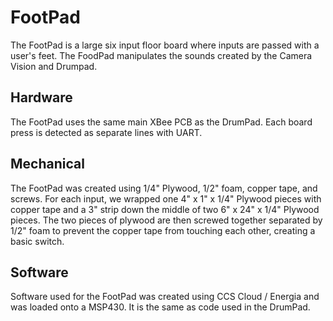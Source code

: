 # FootPad  
The FootPad is a large six input floor board where inputs are passed with a user's feet. The FoodPad manipulates the sounds created by the Camera Vision and Drumpad.

## Hardware
The FootPad uses the same main XBee PCB as the DrumPad. Each board press is detected as separate lines with UART.  

## Mechanical  
The FootPad was created using 1/4" Plywood, 1/2" foam, copper tape, and screws. For each input, we wrapped one 4" x 1" x 1/4" Plywood pieces with copper tape and a 3" strip down the middle of two 6" x 24" x 1/4" Plywood pieces. The two pieces of plywood are then screwed together separated by 1/2" foam to prevent the copper tape from touching each other, creating a basic switch.

## Software  
Software used for the FootPad was created using CCS Cloud / Energia and was loaded onto a MSP430.  It is the same as code used in the DrumPad.
